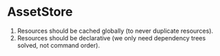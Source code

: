 # AssetStore
1. Resources should be cached globally (to never duplicate resources).
2. Resources should be declarative (we only need dependency trees solved, not command order).
